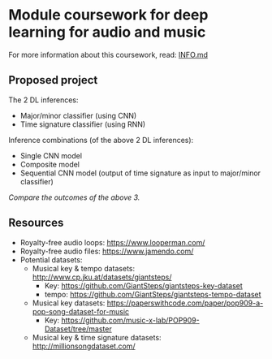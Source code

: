 # Module coursework for deep learning for audio and music

For more information about this coursework, read: [INFO.md](https://github.com/pranigopu/deepLearning--for--audio-music/blob/4e33739eea581d1f131ba4cc03d926456157d027/coursework/INFO.md)

## Proposed project

The 2 DL inferences:

- Major/minor classifier (using CNN)
- Time signature classifier (using RNN)

Inference combinations (of the above 2 DL inferences):

- Single CNN model
- Composite model
- Sequential CNN model (output of time signature as input to major/minor classifier)

_Compare the outcomes of the above 3._

## Resources

- Royalty-free audio loops: https://www.looperman.com/
- Royalty-free audio files: https://www.jamendo.com/
- Potential datasets:
    - Musical key & tempo datasets: http://www.cp.jku.at/datasets/giantsteps/
        - Key: https://github.com/GiantSteps/giantsteps-key-dataset
        - tempo: https://github.com/GiantSteps/giantsteps-tempo-dataset
    - Musical key datasets: https://paperswithcode.com/paper/pop909-a-pop-song-dataset-for-music
        - Key: https://github.com/music-x-lab/POP909-Dataset/tree/master
    - Musical key & time signature datasets: http://millionsongdataset.com/
